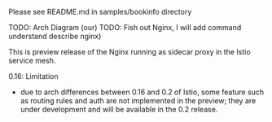 
Please see README.md in samples/bookinfo directory

TODO: Arch Diagram (our)
TODO: Fish out Nginx, I will add command understand describe nginx)

This is preview release of the Nginx running as sidecar proxy in the Istio service mesh.

0.16: Limitation
- due to arch differences between 0.16 and 0.2 of Istio, some feature such as routing rules and auth are not implemented in the preview; they are under development and will be available in the 0.2 release.